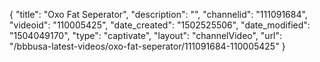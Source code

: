 {
    "title": "Oxo Fat Seperator",
    "description": "",
    "channelid": "111091684",
    "videoid": "110005425",
    "date_created": "1502525506",
    "date_modified": "1504049170",
    "type": "captivate",
    "layout": "channelVideo",
    "url": "\/bbbusa-latest-videos\/oxo-fat-seperator\/111091684-110005425"
}